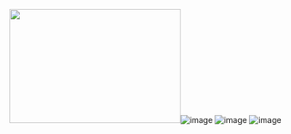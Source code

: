 <img src="image1.jpg" width="300" height="200">![image](https://github.com/user-attachments/assets/2fe0b48e-e7de-4d50-80fa-1633e9b4dd7c)
![image](https://github.com/user-attachments/assets/2fabe605-2bc5-4f3e-b19e-8f9426a37ce2)
![image](https://github.com/user-attachments/assets/a4ba8e4f-0c68-48c9-be27-e6ea79ac2377)
